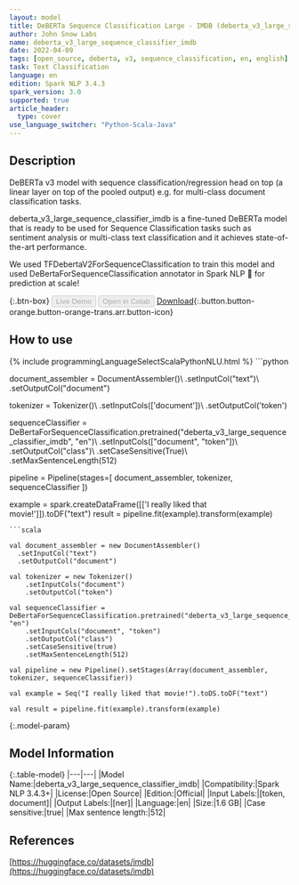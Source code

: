 ```yaml
---
layout: model
title: DeBERTa Sequence Classification Large - IMDB (deberta_v3_large_sequence_classifier_imdb)
author: John Snow Labs
name: deberta_v3_large_sequence_classifier_imdb
date: 2022-04-09
tags: [open_source, deberta, v3, sequence_classification, en, english]
task: Text Classification
language: en
edition: Spark NLP 3.4.3
spark_version: 3.0
supported: true
article_header:
  type: cover
use_language_switcher: "Python-Scala-Java"
---
```


## Description

DeBERTa v3 model with sequence classification/regression head on top (a linear layer on top of the pooled output) e.g. for multi-class document classification tasks.

deberta_v3_large_sequence_classifier_imdb is a fine-tuned DeBERTa model that is ready to be used for Sequence Classification tasks such as sentiment analysis or multi-class text classification and it achieves state-of-the-art performance.

We used TFDebertaV2ForSequenceClassification to train this model and used DeBertaForSequenceClassification annotator in Spark NLP 🚀 for prediction at scale!

{:.btn-box}
<button class="button button-orange" disabled>Live Demo</button>
<button class="button button-orange" disabled>Open in Colab</button>
[Download](https://s3.amazonaws.com/auxdata.johnsnowlabs.com/public/models/deberta_v3_large_sequence_classifier_imdb_en_3.4.3_3.0_1649511821093.zip){:.button.button-orange.button-orange-trans.arr.button-icon}

## How to use



<div class="tabs-box" markdown="1">
{% include programmingLanguageSelectScalaPythonNLU.html %}
```python
                
document_assembler = DocumentAssembler()\ 
    .setInputCol("text")\ 
    .setOutputCol("document")

tokenizer = Tokenizer()\ 
    .setInputCols(['document'])\ 
    .setOutputCol('token') 

sequenceClassifier = DeBertaForSequenceClassification.pretrained("deberta_v3_large_sequence_classifier_imdb", "en")\ 
    .setInputCols(["document", "token"])\ 
    .setOutputCol("class")\ 
    .setCaseSensitive(True)\ 
    .setMaxSentenceLength(512) 

pipeline = Pipeline(stages=[
    document_assembler,
    tokenizer,
    sequenceClassifier
])

example = spark.createDataFrame([['I really liked that movie!']]).toDF("text")
result = pipeline.fit(example).transform(example)
```
```scala

val document_assembler = new DocumentAssembler()
  .setInputCol("text")
  .setOutputCol("document")

val tokenizer = new Tokenizer()
    .setInputCols("document")
    .setOutputCol("token")

val sequenceClassifier = DeBertaForSequenceClassification.pretrained("deberta_v3_large_sequence_classifier_imdb", "en")
    .setInputCols("document", "token")
    .setOutputCol("class")
    .setCaseSensitive(true)
    .setMaxSentenceLength(512)

val pipeline = new Pipeline().setStages(Array(document_assembler, tokenizer, sequenceClassifier))

val example = Seq("I really liked that movie!").toDS.toDF("text")

val result = pipeline.fit(example).transform(example)
```
</div>

{:.model-param}
## Model Information

{:.table-model}
|---|---|
|Model Name:|deberta_v3_large_sequence_classifier_imdb|
|Compatibility:|Spark NLP 3.4.3+|
|License:|Open Source|
|Edition:|Official|
|Input Labels:|[token, document]|
|Output Labels:|[ner]|
|Language:|en|
|Size:|1.6 GB|
|Case sensitive:|true|
|Max sentence length:|512|

## References

[https://huggingface.co/datasets/imdb](https://huggingface.co/datasets/imdb)
